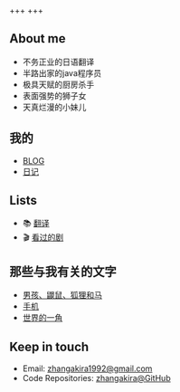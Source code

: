 +++
+++

## About me

- 不务正业的日语翻译
- 半路出家的java程序员
- 极具天赋的厨房杀手
- 表面强势的狮子女
- 天真烂漫的小妹儿

## 我的

- [BLOG](blog)
- [日记](journal)

## Lists

- 📚 [翻译](./lists/translations)
- 🎬 [看过的剧](./lists/series)


## 那些与我有关的文字

- [男孩、鼹鼠、狐狸和马](https://wjianbo.github.io/blog/the-boy-the-mole-the-fox-and-the-horse-2022/)
- [手机](https://wjianbo.github.io/blog/smart-phone/) 
- [世界的一角](https://wjianbo.github.io/blog/a-corner-of-the-world/)

## Keep in touch

- Email: [zhangakira1992@gmail.com](mailto:zhangakira1992@gmail.com)
- Code Repositories: [zhangakira@GitHub](https://github.com/zhangakira)
